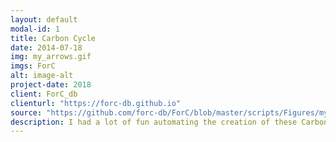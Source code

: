 ```yaml
---
layout: default
modal-id: 1
title: Carbon Cycle
date: 2014-07-18
img: my_arrows.gif
imgs: ForC
alt: image-alt
project-date: 2018
client: ForC_db
clienturl: "https://forc-db.github.io"
source: "https://github.com/forc-db/ForC/blob/master/scripts/Figures/my.arrows.R"
description: I had a lot of fun automating the creation of these Carbon cycle diagrams. They were originally drawn "by hand" in PowerPoint, only for tropical forest biomes (see the original version in <a href="https://onlinelibrary.wiley.com/doi/epdf/10.1111/gcb.13226">Anderson-Teixeira et al. (2016)</a>) but it became necessary to come up with a more efficient way when we expanded the analysis to all forest biomes. The process involved writing my own function to draw power-point like arrows that would take their width based on the importance of the flux in the Carbon cycle. All of the data used for these plots are from the ForC database, led by Dr. Kristina Anderson-Teixeira. Kristina is also the talented artist that drew the background of the diagrams. Learn more about what she does in her lab <a href="https://sites.google.com/site/forestecoclimlab/home">here</a>.
---
```

